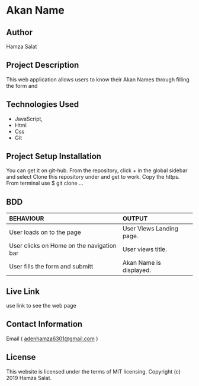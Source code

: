 # Akan Name

## Author
Hamza Salat    

## Project Description
This web application allows users to know their Akan Names through filling the form and 

## Technologies Used

* JavaScript,
* Html
* Css   
* Git 
   
## Project Setup Installation

You can get it on git-hub. From the repository, click + in the global sidebar and select Clone this repository under and get to work. Copy the https. From terminal use $ git clone ...

## BDD    
 
| BEHAVIOUR | OUTPUT|
|:------------------|:-----------|
| User loads on to the page  |  User Views Landing page. |
| User clicks on Home on the navigation bar  | User views title. |
| User fills the form and submitt | Akan Name is displayed.  | 
   
## Live Link

use link to see the web page


## Contact Information

Email ( adenhamza6301@gmail.com )

## License

This website is licensed under the terms of MIT licensing. Copyright (c) 2019 Hamza Salat.
